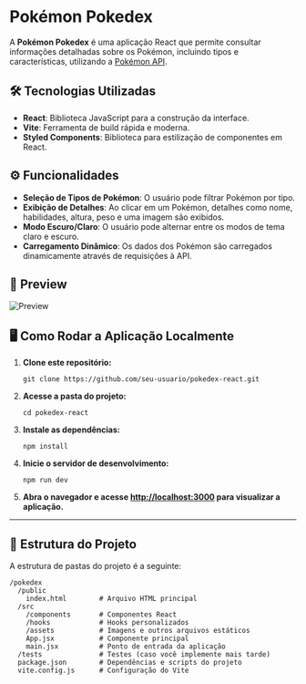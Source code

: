 # Pokémon Pokedex

A **Pokémon Pokedex** é uma aplicação React que permite consultar informações detalhadas sobre os Pokémon, incluindo tipos e características, utilizando a [Pokémon API](https://pokeapi.co/).

## 🛠 Tecnologias Utilizadas

- **React**: Biblioteca JavaScript para a construção da interface.
- **Vite**: Ferramenta de build rápida e moderna.
- **Styled Components**: Biblioteca para estilização de componentes em React.

## ⚙ Funcionalidades

- **Seleção de Tipos de Pokémon**: O usuário pode filtrar Pokémon por tipo.
- **Exibição de Detalhes**: Ao clicar em um Pokémon, detalhes como nome, habilidades, altura, peso e uma imagem são exibidos.
- **Modo Escuro/Claro**: O usuário pode alternar entre os modos de tema claro e escuro.
- **Carregamento Dinâmico**: Os dados dos Pokémon são carregados dinamicamente através de requisições à API.

## 👀 Preview

![Preview](url-do-seu-gif.gif)

## 🖥 Como Rodar a Aplicação Localmente

1. **Clone este repositório:**

   ```
   git clone https://github.com/seu-usuario/pokedex-react.git
   ```

2. **Acesse a pasta do projeto:**

   ```
   cd pokedex-react
   ```

3. **Instale as dependências:**

   ```
   npm install
   ```

4. **Inicie o servidor de desenvolvimento:**

   ```
   npm run dev
   ```

5. **Abra o navegador e acesse [http://localhost:3000](http://localhost:3000) para visualizar a aplicação.**

---

## 📄 Estrutura do Projeto

A estrutura de pastas do projeto é a seguinte:

```
/pokedex
  /public
    index.html        # Arquivo HTML principal
  /src
    /components       # Componentes React
    /hooks            # Hooks personalizados
    /assets           # Imagens e outros arquivos estáticos
    App.jsx           # Componente principal
    main.jsx          # Ponto de entrada da aplicação
  /tests              # Testes (caso você implemente mais tarde)
  package.json        # Dependências e scripts do projeto
  vite.config.js      # Configuração do Vite
```
